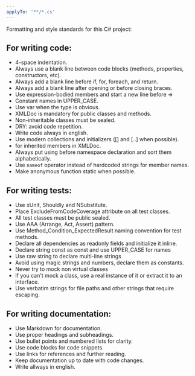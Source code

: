 ```yaml
---
applyTo: '**/*.cs'
---
```

Formatting and style standards for this C# project:

## For writing code:

- 4-space indentation.
- Always use a blank line between code blocks (methods, properties, constructors, etc).
- Always add a blank line before if, for, foreach, and return.
- Always add a blank line after opening or before closing braces.
- Use expression-bodied members and start a new line before =>
- Constant names in UPPER_CASE.
- Use var when the type is obvious.
- XMLDoc is mandatory for public classes and methods.
- Non-inheritable classes must be sealed.
- DRY: avoid code repetition.
- Write code always in english.
- Use modern collections and initializers ([] and [..] when possible).
- <inherited /> for inherited members in XMLDoc.
- Always put using before namespace declaration and sort them alphabetically.
- Use `nameof` operator instead of hardcoded strings for member names.
- Make anonymous function static when possible.

## For writing tests:

- Use xUnit, Shouldly and NSubstitute.
- Place ExcludeFromCodeCoverage attribute on all test classes.
- All test classes must be public sealed.
- Use AAA (Arrange, Act, Assert) pattern.
- Use Method_Condition_ExpectedResult naming convention for test methods.
- Declare all dependencies as readonly fields and initialize it inline.
- Declare string const as const and use UPPER_CASE for names
- Use raw string to declare multi-line strings
- Avoid using magic strings and numbers, declare them as constants.
- Never try to mock non virtual classes
- If you can't mock a class, use a real instance of it or extract it to an interface.
- Use verbatim strings for file paths and other strings that require escaping.

## For writing documentation:

- Use Markdown for documentation.
- Use proper headings and subheadings.
- Use bullet points and numbered lists for clarity.
- Use code blocks for code snippets.
- Use links for references and further reading.
- Keep documentation up to date with code changes.
- Write allways in english.


